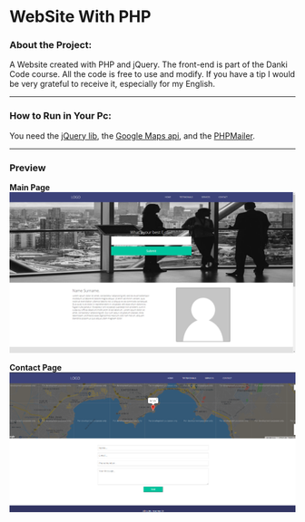 # WebSite With PHP

### About the Project:
  A Website created with PHP and jQuery.
  The front-end is part of the Danki Code course.
  All the code is free to use and modify. If you have a tip I would be very grateful to receive it, especially for my English.

<hr>

### How to Run in Your Pc:
  You need the [jQuery lib](https://jquery.com/), the [Google Maps api](https://maps.googleapis.com/maps/api/js?v=3.exp&key=AIzaSyDHPNQxozOzQSZ-djvWGOBUsHkBUoT_qH4),
  and the [PHPMailer](https://github.com/PHPMailer/PHPMailer).

<hr>

### Preview

 __**Main Page**__
<br>
<img src="https://github.com/Gabriel-Spinola/Website-PHP/blob/main/App/images/print%20main.png">

__**Contact Page**__
<br>
<img src="https://github.com/Gabriel-Spinola/Website-PHP/blob/main/App/images/print%20contact.png">
